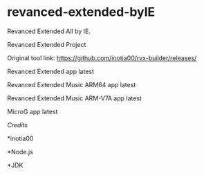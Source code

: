 # revanced-extended-byIE
Revanced Extended All by IE.

Revanced Extended Project 

Original tool link: https://github.com/inotia00/rvx-builder/releases/

Revanced Extended app latest

Revanced Extended Music ARM64 app latest

Revanced Extended Music ARM-V7A app latest

MicroG app latest

*Credits*

*inotia00

*Node.js

*JDK


